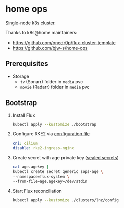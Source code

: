 # home ops

Single-node k3s cluster.

Thanks to k8s@home maintainers:
- https://github.com/onedr0p/flux-cluster-template
- https://github.com/bjw-s/home-ops

## Prerequisites

- Storage
    - `tv` (Sonarr) folder in `media` pvc
    - `movie` (Radarr) folder in `media` pvc

## Bootstrap

1. Install Flux
    ```sh
    kubectl apply --kustomize ./bootstrap
    ```

2. Configure RKE2 via [configuration file](https://docs.rke2.io/install/configuration#configuration-file)
    ```yaml
    cni: cilium
    disable: rke2-ingress-nginx
    ```

3. Create secret with age private key ([sealed secrets](https://fluxcd.io/flux/guides/mozilla-sops/#encrypting-secrets-using-age))
    ```sh
    cat age.agekey |
    kubectl create secret generic sops-age \
    --namespace=flux-system \
    --from-file=age.agekey=/dev/stdin
    ```

4. Start Flux reconciliation
    ```sh
    kubectl apply --kustomize ./clusters/lnz/config
    ```

